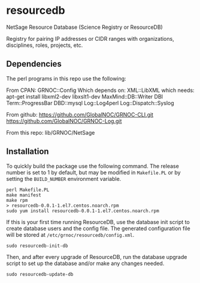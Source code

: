 # resourcedb
NetSage Resource Database (Science Registry or ResourceDB)

Registry for pairing IP addresses or CIDR ranges with organizations, disciplines, roles, projects, etc.

## Dependencies

The perl programs in this repo use the following:

From CPAN:
  GRNOC::Config
   Which depends on:
      XML::LibXML
      which needs: apt-get install libxml2-dev libxslt1-dev
 MaxMind::DB::Writer
 DBI
 Term::ProgressBar
 DBD::mysql
 Log::Log4perl
 Log::Dispatch::Syslog

From github:
   https://github.com/GlobalNOC/GRNOC-CLI.git
   https://github.com/GlobalNOC/GRNOC-Log.git

From this repo:
   lib/GRNOC/NetSage

## Installation

To quickly build the package use the following command. The release
number is set to 1 by default, but may be modified in `Makefile.PL` or
by setting the `BUILD_NUMBER` environment variable.

```
perl Makefile.PL
make manifest
make rpm
> resourcedb-0.0.1-1.el7.centos.noarch.rpm
sudo yum install resourcedb-0.0.1-1.el7.centos.noarch.rpm
```

If this is your first time running ResourceDB, use the database init
script to create database users and the config file. The generated
configuration file will be stored at
`/etc/grnoc/resourcedb/config.xml`.

```
sudo resourcedb-init-db
```

Then, and after every upgrade of ResourceDB, run the database upgrade script 
to set up the database and/or make any changes needed.

```
sudo resourcedb-update-db
```
